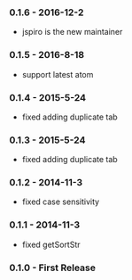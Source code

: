 ### 0.1.6 - 2016-12-2
- jspiro is the new maintainer

### 0.1.5 - 2016-8-18
- support latest atom

### 0.1.4 - 2015-5-24
- fixed adding duplicate tab

### 0.1.3 - 2015-5-24
- fixed adding duplicate tab

### 0.1.2 - 2014-11-3
- fixed case sensitivity

### 0.1.1 - 2014-11-3
- fixed getSortStr

### 0.1.0 - First Release
